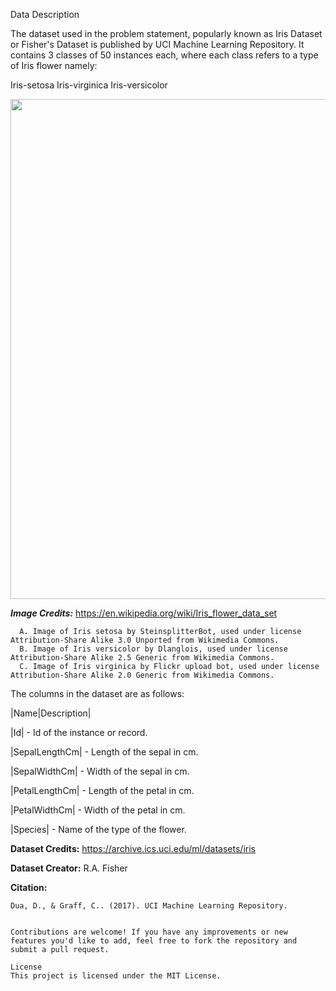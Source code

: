 Data Description

The dataset used in the problem statement, popularly known as Iris Dataset or Fisher's Dataset is published by UCI Machine Learning Repository. It contains 3 classes of 50 instances each, where each class refers to a type of Iris flower namely:

Iris-setosa
Iris-virginica
Iris-versicolor

<img src = 'https://student-datasets-bucket.s3.ap-south-1.amazonaws.com/images/Iris-update-1.png' width = 800>

***Image Credits:*** https://en.wikipedia.org/wiki/Iris_flower_data_set
```
  A. Image of Iris setosa by SteinsplitterBot, used under license Attribution-Share Alike 3.0 Unported from Wikimedia Commons.
  B. Image of Iris versicolor by Dlanglois, used under license Attribution-Share Alike 2.5 Generic from Wikimedia Commons.
  C. Image of Iris virginica by Flickr upload bot, used under license Attribution-Share Alike 2.0 Generic from Wikimedia Commons.
```



The columns in the dataset are as follows:

|Name|Description|

|Id| - Id of the instance or record.

|SepalLengthCm| - Length of the sepal in cm.

|SepalWidthCm| - Width of the sepal in cm.

|PetalLengthCm| - Length of the petal in cm.

|PetalWidthCm| - Width of the petal in cm.

|Species| - Name of the type of the flower.

**Dataset Credits:** https://archive.ics.uci.edu/ml/datasets/iris

**Dataset Creator:** R.A. Fisher

**Citation:**
```
Dua, D., & Graff, C.. (2017). UCI Machine Learning Repository.


Contributions are welcome! If you have any improvements or new features you'd like to add, feel free to fork the repository and submit a pull request.

License
This project is licensed under the MIT License.
